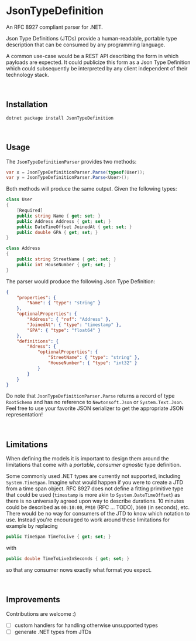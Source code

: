 # JsonTypeDefinition

An RFC 8927 compliant parser for .NET.

Json Type Definitions (JTDs) provide a human-readable, portable type description that can be consumed by any programming language.

A common use-case would be a REST API describing the form in which payloads are expected. It could publicize this form as a Json Type Definition which could subsequently be interpreted by any client independent of their technology stack.

</br>

## Installation 

`dotnet package install JsonTypeDefinition`

</br>

## Usage

The `JsonTypeDefinitionParser` provides two methods:
```cs
var x = JsonTypeDefinitionParser.Parse(typeof(User));
var y = JsonTypeDefinitionParser.Parse<User>();
```

Both methods will produce the same output. Given the following types:

```cs
class User
{
    [Required]
    public string Name { get; set; }
    public Address Address { get; set; }
    public DateTimeOffset JoinedAt { get; set; }
    public double GPA { get; set; }
}

class Address 
{
    public string StreetName { get; set; }
    public int HouseNumber { get; set; }
}
```

The parser would produce the following Json Type Definition:

```json
{
    "properties": {
        "Name": { "type": "string" }
    },
    "optionalProperties": {
        "Address": { "ref": "Address" },
        "JoinedAt": { "type": "timestamp" },
        "GPA": { "type": "float64" }
    },
    "definitions": {
        "Adress": {
            "optionalProperties": {
                "StreetName": { "type": "string" },
                "HouseNumber": { "type": "int32" }
            }
        }
    }
}
```

Do note that `JsonTypeDefinitionParser.Parse` returns a record of type `RootSchema` and has no reference to `Newtonsoft.Json` or `System.Text.Json`. Feel free to use your favorite JSON serializer to get the appropriate JSON representation!

</br>

## Limitations

When defining the models it is important to design them around the limitations that come with a _portable_, _consumer agnostic_ type definition. 

Some commonly used .NET types are currently not supported, including `System.TimeSpan`. Imagine what would happen if you were to create a JTD from a time span object. RFC 8927 does not define a fitting primitive type that could be used (`timestamp` is more akin to `System.DateTimeOffset`) as there is no universally agreed upon way to describe durations. 10 minutes could be described as `00:10:00`, `PM10` (RFC ... TODO), `3600` (in seconds), etc. There would be no way for consumers of the JTD to know which notation to use. Instead you're encouraged to work around these limitations for example by replacing 
```cs
public TimeSpan TimeToLive { get; set; }
```
with
```cs
public double TimeToLiveInSeconds { get; set; }
``` 
so that any consumer nows exactly what format you expect. 

</br>

## Improvements

Contributions are welcome :)
- [ ] custom handlers for handling otherwise unsupported types
- [ ] generate .NET types from JTDs